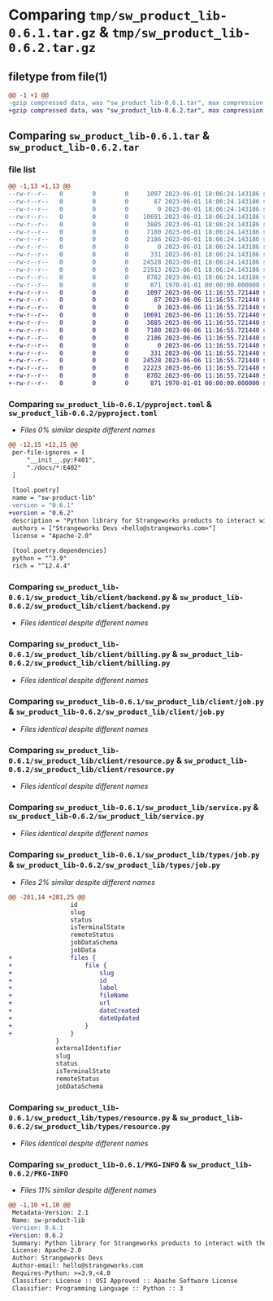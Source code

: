 # Comparing `tmp/sw_product_lib-0.6.1.tar.gz` & `tmp/sw_product_lib-0.6.2.tar.gz`

## filetype from file(1)

```diff
@@ -1 +1 @@
-gzip compressed data, was "sw_product_lib-0.6.1.tar", max compression
+gzip compressed data, was "sw_product_lib-0.6.2.tar", max compression
```

## Comparing `sw_product_lib-0.6.1.tar` & `sw_product_lib-0.6.2.tar`

### file list

```diff
@@ -1,13 +1,13 @@
--rw-r--r--   0        0        0     1097 2023-06-01 18:06:24.143186 sw_product_lib-0.6.1/pyproject.toml
--rw-r--r--   0        0        0       87 2023-06-01 18:06:24.143186 sw_product_lib-0.6.1/sw_product_lib/__init__.py
--rw-r--r--   0        0        0        0 2023-06-01 18:06:24.143186 sw_product_lib-0.6.1/sw_product_lib/client/__init__.py
--rw-r--r--   0        0        0    10691 2023-06-01 18:06:24.143186 sw_product_lib-0.6.1/sw_product_lib/client/backend.py
--rw-r--r--   0        0        0     3885 2023-06-01 18:06:24.143186 sw_product_lib-0.6.1/sw_product_lib/client/billing.py
--rw-r--r--   0        0        0     7180 2023-06-01 18:06:24.143186 sw_product_lib-0.6.1/sw_product_lib/client/job.py
--rw-r--r--   0        0        0     2186 2023-06-01 18:06:24.143186 sw_product_lib-0.6.1/sw_product_lib/client/resource.py
--rw-r--r--   0        0        0        0 2023-06-01 18:06:24.143186 sw_product_lib-0.6.1/sw_product_lib/platform/__init__.py
--rw-r--r--   0        0        0      331 2023-06-01 18:06:24.143186 sw_product_lib-0.6.1/sw_product_lib/platform/gql.py
--rw-r--r--   0        0        0    24528 2023-06-01 18:06:24.143186 sw_product_lib-0.6.1/sw_product_lib/service.py
--rw-r--r--   0        0        0    21913 2023-06-01 18:06:24.143186 sw_product_lib-0.6.1/sw_product_lib/types/job.py
--rw-r--r--   0        0        0     8702 2023-06-01 18:06:24.143186 sw_product_lib-0.6.1/sw_product_lib/types/resource.py
--rw-r--r--   0        0        0      871 1970-01-01 00:00:00.000000 sw_product_lib-0.6.1/PKG-INFO
+-rw-r--r--   0        0        0     1097 2023-06-06 11:16:55.721440 sw_product_lib-0.6.2/pyproject.toml
+-rw-r--r--   0        0        0       87 2023-06-06 11:16:55.721440 sw_product_lib-0.6.2/sw_product_lib/__init__.py
+-rw-r--r--   0        0        0        0 2023-06-06 11:16:55.721440 sw_product_lib-0.6.2/sw_product_lib/client/__init__.py
+-rw-r--r--   0        0        0    10691 2023-06-06 11:16:55.721440 sw_product_lib-0.6.2/sw_product_lib/client/backend.py
+-rw-r--r--   0        0        0     3885 2023-06-06 11:16:55.721440 sw_product_lib-0.6.2/sw_product_lib/client/billing.py
+-rw-r--r--   0        0        0     7180 2023-06-06 11:16:55.721440 sw_product_lib-0.6.2/sw_product_lib/client/job.py
+-rw-r--r--   0        0        0     2186 2023-06-06 11:16:55.721440 sw_product_lib-0.6.2/sw_product_lib/client/resource.py
+-rw-r--r--   0        0        0        0 2023-06-06 11:16:55.721440 sw_product_lib-0.6.2/sw_product_lib/platform/__init__.py
+-rw-r--r--   0        0        0      331 2023-06-06 11:16:55.721440 sw_product_lib-0.6.2/sw_product_lib/platform/gql.py
+-rw-r--r--   0        0        0    24528 2023-06-06 11:16:55.721440 sw_product_lib-0.6.2/sw_product_lib/service.py
+-rw-r--r--   0        0        0    22223 2023-06-06 11:16:55.721440 sw_product_lib-0.6.2/sw_product_lib/types/job.py
+-rw-r--r--   0        0        0     8702 2023-06-06 11:16:55.721440 sw_product_lib-0.6.2/sw_product_lib/types/resource.py
+-rw-r--r--   0        0        0      871 1970-01-01 00:00:00.000000 sw_product_lib-0.6.2/PKG-INFO
```

### Comparing `sw_product_lib-0.6.1/pyproject.toml` & `sw_product_lib-0.6.2/pyproject.toml`

 * *Files 0% similar despite different names*

```diff
@@ -12,15 +12,15 @@
 per-file-ignores = [
     "__init__.py:F401",
     "./docs/*:E402"
 ]
 
 [tool.poetry]
 name = "sw-product-lib"
-version = "0.6.1"
+version = "0.6.2"
 description = "Python library for Strangeworks products to interact with the Strangeworks Platform"
 authors = ["Strangeworks Devs <hello@strangeworks.com>"]
 license = "Apache-2.0"
 
 [tool.poetry.dependencies]
 python = "^3.9"
 rich = "^12.4.4"
```

### Comparing `sw_product_lib-0.6.1/sw_product_lib/client/backend.py` & `sw_product_lib-0.6.2/sw_product_lib/client/backend.py`

 * *Files identical despite different names*

### Comparing `sw_product_lib-0.6.1/sw_product_lib/client/billing.py` & `sw_product_lib-0.6.2/sw_product_lib/client/billing.py`

 * *Files identical despite different names*

### Comparing `sw_product_lib-0.6.1/sw_product_lib/client/job.py` & `sw_product_lib-0.6.2/sw_product_lib/client/job.py`

 * *Files identical despite different names*

### Comparing `sw_product_lib-0.6.1/sw_product_lib/client/resource.py` & `sw_product_lib-0.6.2/sw_product_lib/client/resource.py`

 * *Files identical despite different names*

### Comparing `sw_product_lib-0.6.1/sw_product_lib/service.py` & `sw_product_lib-0.6.2/sw_product_lib/service.py`

 * *Files identical despite different names*

### Comparing `sw_product_lib-0.6.1/sw_product_lib/types/job.py` & `sw_product_lib-0.6.2/sw_product_lib/types/job.py`

 * *Files 2% similar despite different names*

```diff
@@ -281,14 +281,25 @@
                 id
                 slug
                 status
                 isTerminalState
                 remoteStatus
                 jobDataSchema
                 jobData
+                files {
+                    file {
+                        slug
+                        id
+                        label
+                        fileName
+                        url
+                        dateCreated
+                        dateUpdated
+                    }
+                }
             }
             externalIdentifier
             slug
             status
             isTerminalState
             remoteStatus
             jobDataSchema
```

### Comparing `sw_product_lib-0.6.1/sw_product_lib/types/resource.py` & `sw_product_lib-0.6.2/sw_product_lib/types/resource.py`

 * *Files identical despite different names*

### Comparing `sw_product_lib-0.6.1/PKG-INFO` & `sw_product_lib-0.6.2/PKG-INFO`

 * *Files 11% similar despite different names*

```diff
@@ -1,10 +1,10 @@
 Metadata-Version: 2.1
 Name: sw-product-lib
-Version: 0.6.1
+Version: 0.6.2
 Summary: Python library for Strangeworks products to interact with the Strangeworks Platform
 License: Apache-2.0
 Author: Strangeworks Devs
 Author-email: hello@strangeworks.com
 Requires-Python: >=3.9,<4.0
 Classifier: License :: OSI Approved :: Apache Software License
 Classifier: Programming Language :: Python :: 3
```

